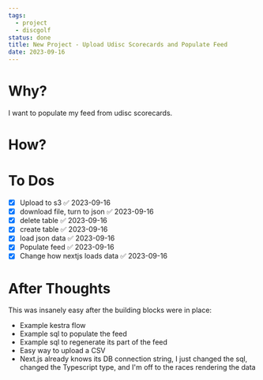 ```yaml
---
tags:
  - project
  - discgolf
status: done
title: New Project - Upload Udisc Scorecards and Populate Feed
date: 2023-09-16
---
```


# Why?

I want to populate my feed from udisc scorecards.

# How?

# To Dos

- [x] Upload to s3 ✅ 2023-09-16
- [x] download file, turn to json ✅ 2023-09-16
- [x] delete table ✅ 2023-09-16
- [x] create table ✅ 2023-09-16
- [x] load json data ✅ 2023-09-16
- [x] Populate feed ✅ 2023-09-16
- [x] Change how nextjs loads data ✅ 2023-09-16

# After Thoughts

This was insanely easy after the building blocks were in place:
- Example kestra flow
- Example sql to populate the feed
- Example sql to regenerate its part of the feed
- Easy way to upload a CSV
- Next.js already knows its DB connection string, I just changed the sql, changed the Typescript type, and I'm off to the races rendering the data
